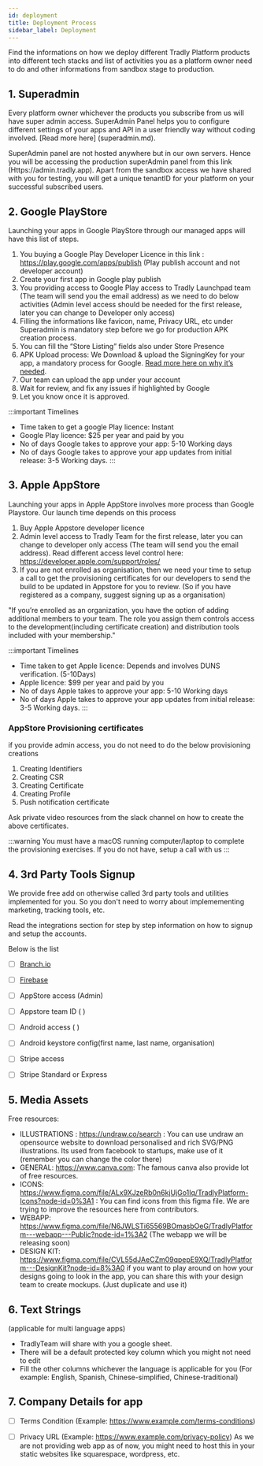 ```yaml
---
id: deployment
title: Deployment Process
sidebar_label: Deployment
---
```

Find the informations on how we deploy different Tradly Platform products into different tech stacks and list of activities you as a platform owner need to do and other informations from sandbox stage to production. 

## 1. Superadmin
Every platform owner whichever the products you subscribe from us will have super admin access. SuperAdmin Panel helps you to configure different settings of your apps and API in a user friendly way without coding involved. [Read more here] (superadmin.md). 

SuperAdmin panel are not hosted anywhere but in our own servers. Hence you will be accessing the production superAdmin panel from this link (Https://admin.tradly.app). Apart from the sandbox access we have shared with you for testing, you will get a unique tenantID for your platform on your successful subscribed users. 

 

## 2. Google PlayStore
Launching your apps in Google PlayStore through our managed apps will have this list of steps. 

1. You buying a Google Play Developer Licence in this link : https://play.google.com/apps/publish (Play publish account and not developer account)
2. Create your first app in Google play publish
3. You providing access to Google Play access to Tradly Launchpad team (The team will send you the email address) as we need to do below activities (Admin level access should be needed for the first release, later you can change to Developer only access) 
4. Filling the informations like favicon, name, Privacy URL, etc under Superadmin is mandatory step before we go for production APK creation process. 
5. You can fill the “Store Listing” fields also under Store Presence
6. APK Upload process: We Download & upload the SigningKey for your app, a mandatory process for Google. [Read more here on why it’s needed](https://support.google.com/googleplay/android-developer/answer/7384423).  
7. Our team can upload the app under your account 
8. Wait for review, and fix any issues if highlighted by Google
9. Let you know once it is approved. 


:::important Timelines
- Time taken to get a google Play licence: Instant
- Google Play licence: $25 per year and paid by you
- No of days Google takes to approve your app: 5-10 Working days
- No of days Google takes to approve your app updates from initial release: 3-5 Working days. 
:::

## 3. Apple AppStore
Launching your apps in Apple AppStore involves more process than Google Playstore. Our launch time depends on this process

1. Buy Apple Appstore developer licence 
2. Admin level access to Tradly Team for the first release, later you can change to developer only access (The team will send you the email address). Read different access level control here: https://developer.apple.com/support/roles/ 
3. If you are not enrolled as organisation, then we need your time to setup a call to get the provisioning certificates for our developers to send the build to be updated in Appstore for you to review. (So if you have registered as a company, suggest signing up as a organisation)

"If you’re enrolled as an organization, you have the option of adding additional members to your team. The role you assign them controls access to the development(including certificate creation) and distribution tools included with your membership."

:::important Timelines
- Time taken to get  Apple licence: Depends and involves DUNS verification. (5-10Days)
- Apple licence: $99 per year and paid by you 
- No of days Apple takes to approve your app: 5-10 Working days
- No of days Apple takes to approve your app updates from initial release: 3-5 Working days. 
:::


### AppStore Provisioning certificates 
if you provide admin access, you do not need to do the below provisioning creations
1. Creating Identifiers
2. Creating CSR
3. Creating Certificate
4. Creating Profile
5. Push notification certificate

Ask private video resources from the slack channel on how to create the above certificates. 

:::warning
You must have a macOS running computer/laptop to complete the provisioning exercises. If you do not have, setup a call with us
:::

## 4. 3rd Party Tools Signup
We provide free add on otherwise called 3rd party tools and utilities implemented for you. So you don't need to worry about implemementing marketing, tracking tools, etc. 

Read the integrations section for step by step information on how to signup and setup the accounts. 

Below is the list 
- [ ] [Branch.io](branch.md)
- [ ] [Firebase](firebase.md)
- [ ] AppStore access (Admin) 
- [ ] Appstore team ID ( )
- [ ] Android  access ( ) 
- [ ] Android keystore config(first name, last name, organisation)
- [ ] Stripe access 
- [ ] Stripe Standard or Express 


## 5. Media Assets

Free resources: 
-  ILLUSTRATIONS : https://undraw.co/search : You can use undraw an opensource website to download personalised and rich SVG/PNG illustrations. Its used from facebook to startups, make use of it (remember you can change the color there)
- GENERAL: https://www.canva.com: The famous canva also provide lot of free resources. 
- ICONS: https://www.figma.com/file/ALx9XJzeRb0n6kjUjGo1Iq/TradlyPlatform-Icons?node-id=0%3A1 : You can find icons from this figma file. We are trying to improve the resources here from contributors. 
- WEBAPP: https://www.figma.com/file/N6JWLSTi65569BOmasbOeG/TradlyPlatform---webapp---Public?node-id=1%3A2 (The webapp we will be releasing soon)
- DESIGN KIT: https://www.figma.com/file/CVL55dJAeCZm09qpepE9XQ/TradlyPlatform---DesignKit?node-id=8%3A0 if you want to play around on how your designs going to look in the app, you can share this with your design team to create mockups. (Just duplicate and use it)

## 6. Text Strings 
(applicable for multi language apps)

- TradlyTeam will share with you a google sheet. 
- There will be a default protected key column which you might not need to edit
- Fill the other columns whichever the language is applicable for you (For example: English, Spanish, Chinese-simplified, Chinese-traditional)



## 7. Company Details for app 
- [ ] Terms Condition  (Example: https://www.example.com/terms-conditions)
- [ ] Privacy URL (Example: https://www.example.com/privacy-policy)
 As we are not providing web app as of now, you might need to host this in your static websites like squarespace, wordpress, etc. 



